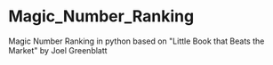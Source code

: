 # Magic_Number_Ranking
Magic Number Ranking in python based on "Little Book that Beats the Market" by Joel Greenblatt
